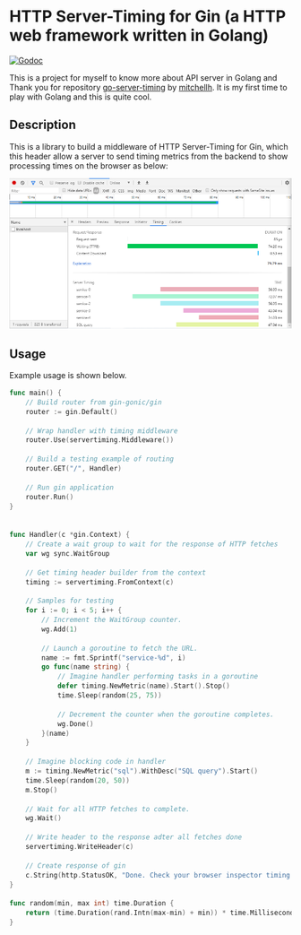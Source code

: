 # HTTP Server-Timing for Gin (a HTTP web framework written in Golang)
[![Godoc](https://godoc.org/github.com/p768lwy3/gin-server-timing?status.svg)](https://godoc.org/github.com/p768lwy3/gin-server-timing)

This is a project for myself to know more about API server in Golang and Thank you for 
repository [go-server-timing](https://github.com/mitchellh/go-server-timing/) by 
[mitchellh](https://github.com/mitchellh). It is my first time to play with Golang and 
this is quite cool.

## Description

This is a library to build a middleware of HTTP Server-Timing for Gin, which this header 
allow a server to send timing metrics from the backend to show processing times on the 
browser as below:

![Server Timing Example](https://raw.githubusercontent.com/p768lwy3/gin-server-timing/master/examples/screenshot.png)

## Usage

Example usage is shown below.

```go
func main() {
    // Build router from gin-gonic/gin
	router := gin.Default()

	// Wrap handler with timing middleware
	router.Use(servertiming.Middleware())

	// Build a testing example of routing
	router.GET("/", Handler)

	// Run gin application
	router.Run()
}


func Handler(c *gin.Context) {
	// Create a wait group to wait for the response of HTTP fetches
	var wg sync.WaitGroup

	// Get timing header builder from the context
	timing := servertiming.FromContext(c)

	// Samples for testing
	for i := 0; i < 5; i++ {
		// Increment the WaitGroup counter.
		wg.Add(1)

		// Launch a goroutine to fetch the URL.
		name := fmt.Sprintf("service-%d", i)
		go func(name string) {
			// Imagine handler performing tasks in a goroutine
			defer timing.NewMetric(name).Start().Stop()
			time.Sleep(random(25, 75))

			// Decrement the counter when the goroutine completes.
			wg.Done()
		}(name)
	}

	// Imagine blocking code in handler
	m := timing.NewMetric("sql").WithDesc("SQL query").Start()
	time.Sleep(random(20, 50))
	m.Stop()

	// Wait for all HTTP fetches to complete.
	wg.Wait()

	// Write header to the response adter all fetches done
	servertiming.WriteHeader(c)

	// Create response of gin
	c.String(http.StatusOK, "Done. Check your browser inspector timing details.")
}

func random(min, max int) time.Duration {
	return (time.Duration(rand.Intn(max-min) + min)) * time.Millisecond
}
```
